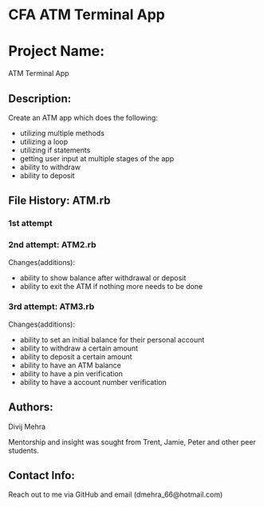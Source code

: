 # CFA ATM Terminal App

<h1>Project Name:</h1>

ATM Terminal App

<h2>Description:</h2>

Create an ATM app which does the following:
  - utilizing multiple methods
  - utilizing a loop
  - utilizing if statements
  - getting user input at multiple stages of the app
  - ability to withdraw
  - ability to deposit

<h2>File History: ATM.rb</h2>

<h3>1st attempt</h3>

<h3>2nd attempt: ATM2.rb</h3>

Changes(additions):
  - ability to show balance after withdrawal or deposit
  - ability to exit the ATM if nothing more needs to be done

<h3>3rd attempt: ATM3.rb</h3>

Changes(additions):
  - ability to set an initial balance for their personal account
  - ability to withdraw a certain amount
  - ability to deposit a certain amount
  - ability to have an ATM balance
  - ability to have a pin verification
  - ability to have a account number verification




<h2>Authors:</h2>
Divij Mehra

Mentorship and insight was sought from Trent, Jamie, Peter and other peer students.

<h2>Contact Info:</h2>
Reach out to me via GitHub and email (dmehra_66@hotmail.com)
